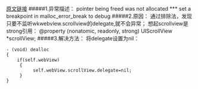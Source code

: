 [原文链接](https://www.cnblogs.com/Sanje3000/p/6953118.html)
#####1.异常描述：
pointer being freed was not allocated
*** set a breakpoint in malloc_error_break to debug
#####2.原因：
通过排除法，发现只要不监听wkwebview.scrollview的delegate,就不会异常；
想起scrollview是strong引用：
@property (nonatomic, readonly, strong) UIScrollView *scrollView;
#####3.解决方法：
将delegate设置为nil：
````
- (void) dealloc
{
    if(self.webView)
     {
          self.webView.scrollView.delegate=nil;
     }
}
````

